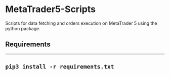 # MetaTrader5-Scripts
Scripts for data fetching and orders execution on MetaTrader 5 using the python package.

## Requirements
---
`pip3 install -r requirements.txt`
---